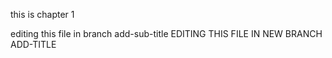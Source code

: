 this is chapter 1


editing this file in branch add-sub-title
EDITING THIS FILE IN NEW BRANCH ADD-TITLE

